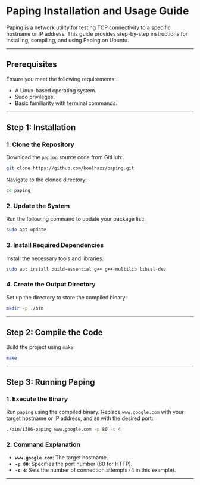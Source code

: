 # **Paping Installation and Usage Guide**

Paping is a network utility for testing TCP connectivity to a specific hostname or IP address. This guide provides step-by-step instructions for installing, compiling, and using Paping on Ubuntu.

---

## **Prerequisites**
Ensure you meet the following requirements:
- A Linux-based operating system.
- Sudo privileges.
- Basic familiarity with terminal commands.

---

## **Step 1: Installation**

### **1. Clone the Repository**
Download the `paping` source code from GitHub:
```bash
git clone https://github.com/koolhazz/paping.git
```

Navigate to the cloned directory:
```bash
cd paping
```

### **2. Update the System**
Run the following command to update your package list:
```bash
sudo apt update
```

### **3. Install Required Dependencies**
Install the necessary tools and libraries:
```bash
sudo apt install build-essential g++ g++-multilib libssl-dev
```

### **4. Create the Output Directory**
Set up the directory to store the compiled binary:
```bash
mkdir -p ./bin
```

---

## **Step 2: Compile the Code**
Build the project using `make`:
```bash
make
```

---

## **Step 3: Running Paping**

### **1. Execute the Binary**
Run `paping` using the compiled binary. Replace `www.google.com` with your target hostname or IP address, and `80` with the desired port:
```bash
./bin/i386-paping www.google.com -p 80 -c 4
```

### **2. Command Explanation**
- **`www.google.com`**: The target hostname.
- **`-p 80`**: Specifies the port number (80 for HTTP).
- **`-c 4`**: Sets the number of connection attempts (4 in this example).

---
```
